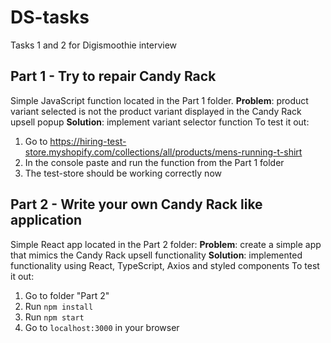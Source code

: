# DS-tasks
Tasks 1 and 2 for Digismoothie interview
## Part 1 - Try to repair Candy Rack
Simple JavaScript function located in the Part 1 folder.
**Problem**: product variant selected is not the product variant displayed in the Candy Rack upsell popup
**Solution**: implement variant selector function
To test it out:
 1. Go to https://hiring-test-store.myshopify.com/collections/all/products/mens-running-t-shirt
 2. In the console paste and run the function from the Part 1 folder
 3. The test-store should be working correctly now

## Part 2 - Write your own Candy Rack like application
Simple React app located in the Part 2 folder:
**Problem**: create a simple app that mimics the Candy Rack upsell functionality
**Solution**: implemented functionality using React, TypeScript, Axios and styled components
To test it out:
 1. Go to folder "Part 2"
 2. Run `npm install`
 3. Run `npm start`
 4. Go to `localhost:3000` in your browser
